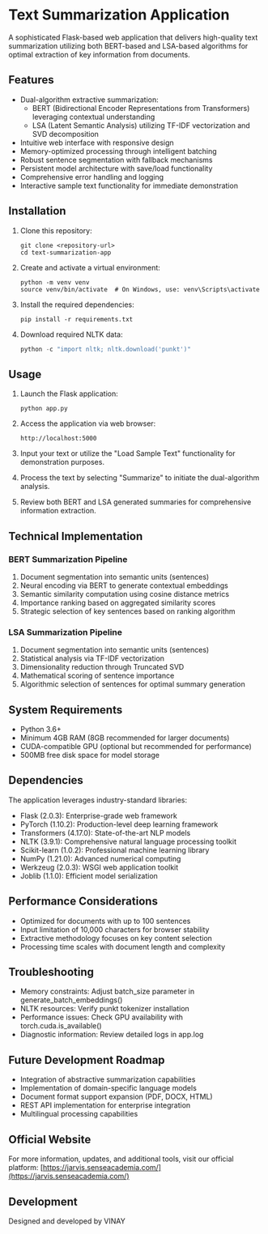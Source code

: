 
# Text Summarization Application

A sophisticated Flask-based web application that delivers high-quality text summarization utilizing both BERT-based and LSA-based algorithms for optimal extraction of key information from documents.

## Features

- Dual-algorithm extractive summarization:
  - BERT (Bidirectional Encoder Representations from Transformers) leveraging contextual understanding
  - LSA (Latent Semantic Analysis) utilizing TF-IDF vectorization and SVD decomposition
- Intuitive web interface with responsive design
- Memory-optimized processing through intelligent batching
- Robust sentence segmentation with fallback mechanisms
- Persistent model architecture with save/load functionality
- Comprehensive error handling and logging
- Interactive sample text functionality for immediate demonstration

## Installation

1. Clone this repository:
   ```
   git clone <repository-url>
   cd text-summarization-app
   ```

2. Create and activate a virtual environment:
   ```
   python -m venv venv
   source venv/bin/activate  # On Windows, use: venv\Scripts\activate
   ```

3. Install the required dependencies:
   ```
   pip install -r requirements.txt
   ```

4. Download required NLTK data:
   ```python
   python -c "import nltk; nltk.download('punkt')"
   ```

## Usage

1. Launch the Flask application:
   ```
   python app.py
   ```

2. Access the application via web browser:
   ```
   http://localhost:5000
   ```

3. Input your text or utilize the "Load Sample Text" functionality for demonstration purposes.

4. Process the text by selecting "Summarize" to initiate the dual-algorithm analysis.

5. Review both BERT and LSA generated summaries for comprehensive information extraction.

## Technical Implementation

### BERT Summarization Pipeline
1. Document segmentation into semantic units (sentences)
2. Neural encoding via BERT to generate contextual embeddings
3. Semantic similarity computation using cosine distance metrics
4. Importance ranking based on aggregated similarity scores
5. Strategic selection of key sentences based on ranking algorithm

### LSA Summarization Pipeline
1. Document segmentation into semantic units (sentences)
2. Statistical analysis via TF-IDF vectorization
3. Dimensionality reduction through Truncated SVD
4. Mathematical scoring of sentence importance
5. Algorithmic selection of sentences for optimal summary generation

## System Requirements

- Python 3.6+
- Minimum 4GB RAM (8GB recommended for larger documents)
- CUDA-compatible GPU (optional but recommended for performance)
- 500MB free disk space for model storage

## Dependencies

The application leverages industry-standard libraries:
- Flask (2.0.3): Enterprise-grade web framework
- PyTorch (1.10.2): Production-level deep learning framework
- Transformers (4.17.0): State-of-the-art NLP models
- NLTK (3.9.1): Comprehensive natural language processing toolkit
- Scikit-learn (1.0.2): Professional machine learning library
- NumPy (1.21.0): Advanced numerical computing
- Werkzeug (2.0.3): WSGI web application toolkit
- Joblib (1.1.0): Efficient model serialization

## Performance Considerations

- Optimized for documents with up to 100 sentences
- Input limitation of 10,000 characters for browser stability
- Extractive methodology focuses on key content selection
- Processing time scales with document length and complexity

## Troubleshooting

- Memory constraints: Adjust batch_size parameter in generate_batch_embeddings()
- NLTK resources: Verify punkt tokenizer installation
- Performance issues: Check GPU availability with torch.cuda.is_available()
- Diagnostic information: Review detailed logs in app.log

## Future Development Roadmap

- Integration of abstractive summarization capabilities
- Implementation of domain-specific language models
- Document format support expansion (PDF, DOCX, HTML)
- REST API implementation for enterprise integration
- Multilingual processing capabilities

## Official Website

For more information, updates, and additional tools, visit our official platform:
[https://jarvis.senseacademia.com/](https://jarvis.senseacademia.com/)

## Development

Designed and developed by VINAY
